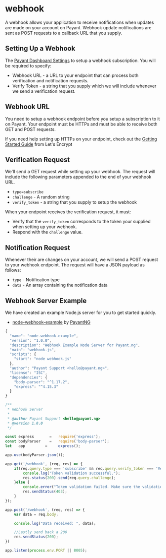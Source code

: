# webhook

A webhook allows your application to receive notifications when updates are made on your account on Payant. Webhook update notifications are sent as POST requests to a callback URL that you supply.

## **Setting Up a Webhook**

The [Payant Dashboard Settings](https://dashboard.demo.payant.ng/settings/webhook) to setup a webhook subscription. You will be required to specify:

* Webhook URL - a URL to your endpoint that can process both verification and notification requests.
* Verify Token - a string that you supply which we will include whenever we send a verification request.

## **Webhook URL**

You need to setup a webhook endpoint before you setup a subscription to it on Payant. Your endpoint must be HTTPs and must be able to receive both GET and POST requests.

If you need help setting up HTTPs on your endpoint, check out the [Getting Started Guide](https://letsencrypt.org/getting-started/) from Let's Encrypt

## **Verification Request**

We'll send a GET request while setting up your webhook. The request will include the following parameters appended to the end of your webhook URL.

* `type=subscribe`
* `challenge` - A random string
* `verify_token` - a string that you supply to setup the webhook

When your endpoint receives the verification request, it must:

* Verify that the `verify_token` corresponds to the token your supplied when setting up your webhook.
* Respond with the `challenge` value.

## **Notification Request**

Whenever their are changes on your account, we will send a POST request to your webhook endpoint. The request will have a JSON payload as follows:

* `type` - Notification type
* `data` - An array containing the notification data

## **Webhook Server Example**

We have created an example Node.js server for you to get started quickly.

* [node-webhook-example](https://github.com/PayantNG/node-webhook-example) by [PayantNG](https://github.com/PayantNG)

```javascript
{
  "name": "node-webhook-example",
  "version": "1.0.0",
  "description": "Webhook Example Node Server for Payant.ng",
  "main": "webhook.js",
  "scripts": {
    "start": "node webhook.js"
  },
  "author": "Payant Support <hello@payant.ng>",
  "license": "ISC",
  "dependencies": {
    "body-parser": "^1.17.2",
    "express": "^4.15.3"
  }
}
```

```javascript
/**
 * Webhook Server
 *
 * @author Payant Support <hello@payant.ng>
 * @version 1.0.0
 */

const express       =   require('express');
const bodyParser    =   require('body-parser');
let   app         =     express();

app.use(bodyParser.json());

app.get('/webhook', (req, res) => {
    if(req.query.type === 'subscribe' && req.query.verify_token === 'VerifyToken') {
        console.log("Token validation successful.");
        res.status(200).send(req.query.challenge);
    }else {
        console.error("Token validation failed. Make sure the validation tokens match.");
        res.sendStatus(403);  
    }
});

app.post('/webhook', (req, res) => {
    var data = req.body;

    console.log("Data received: ", data);

    //Lastly send back a 200
    res.sendStatus(200);
})

app.listen(process.env.PORT || 8005);
```

